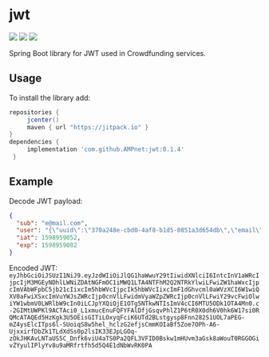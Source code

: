 # jwt
[![](https://jitpack.io/v/AMPnet/jwt.svg)](https://jitpack.io/#AMPnet/jwt) [![](https://jitci.com/gh/AMPnet/jwt/svg)](https://jitci.com/gh/AMPnet/jwt) ![](https://github.com/AMPnet/jwt/workflows/Java%20CI/badge.svg?branch=master)

Spring Boot library for JWT used in Crowdfunding services.

## Usage
To install the library add: 
 
 ```gradle
 repositories { 
      jcenter()
      maven { url "https://jitpack.io" }
 }
 dependencies {
      implementation 'com.github.AMPnet:jwt:0.1.4'
  }
 ```  

## Example
Decode JWT payload: 
```json
{
  "sub": "e@mail.com",
  "user": "{\"uuid\":\"370a248e-cbd0-4af8-b1d5-0851a3d654db\",\"email\":\"e@mail.com\",\"name\":\"Name\",\"authorities\":[\"Auth\"],\"enabled\":true,\"verified\":true,\"coop\":\"ampnet-demo\"}",
  "iat": 1598959052,
  "exp": 1598959082
}
```
Encoded JWT: ```eyJhbGciOiJSUzI1NiJ9.eyJzdWIiOiJlQG1haWwuY29tIiwidXNlciI6IntcInV1aWRcIjpcIjM3MGEyNDhlLWNiZDAtNGFmOC1iMWQ1LTA4NTFhM2Q2NTRkYlwiLFwiZW1haWxcIjpcImVAbWFpbC5jb21cIixcIm5hbWVcIjpcIk5hbWVcIixcImF1dGhvcml0aWVzXCI6W1wiQXV0aFwiXSxcImVuYWJsZWRcIjp0cnVlLFwidmVyaWZpZWRcIjp0cnVlLFwiY29vcFwiOlwiYW1wbmV0LWRlbW9cIn0iLCJpYXQiOjE1OTg5NTkwNTIsImV4cCI6MTU5ODk1OTA4Mn0.c-2GIMtUWPKl9ACTAci0_L1xmucEnuFQFYFAlDfjGsqvPhlZ1P6tR0X0dh6V0hk6W17si0RQMcATAQEd5HzKgk3U5OEisGITiLOxyqFciK6UTd2BLstgysp8Fnn282S1UOL7aPEG-mZ4ysElcITps6l-SUoiqS8w5hel_hclzG2efjsCmmKOIaBf5Zoe7OPh-A6-UjxxirfDbZk1TLdXdSs0p2lsIK33EJpLGOq-zOkJHKAvLNTaUS5C_Dnfk6viU4aTS0Pa2QFL3VFID0Bskw1mHUvm3aGsk8aWouT0RGGOGivZYyulIPlyYv8u9aMRfrtfh5d5Q4E1dNbWvRK0PA```
